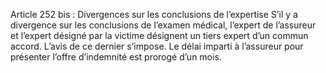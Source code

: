 Article 252 bis : Divergences sur les conclusions de l’expertise
S’il y a divergence sur les conclusions de l’examen médical, l’expert de l’assureur et l’expert désigné par la victime désignent un tiers expert d’un commun accord. L’avis de ce dernier s’impose. Le délai imparti à l’assureur pour présenter l’offre d’indemnité est prorogé d’un mois.